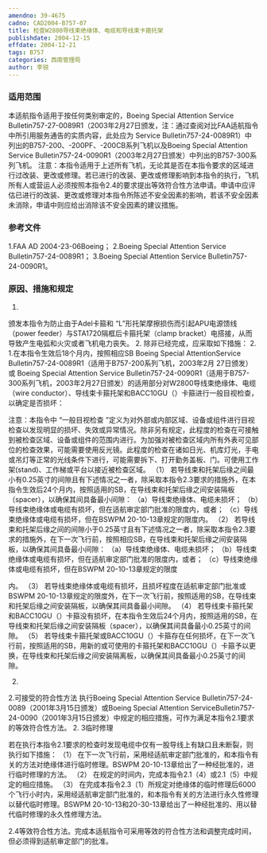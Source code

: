 ```yaml
---
amendno: 39-4675
cadno: CAD2004-B757-07
title: 检查W2800导线束绝缘体、电缆和导线束卡箍托架
publishdate: 2004-12-15
effdate: 2004-12-21
tags: B757
categories: 西南管理局
author: 李锐
---
```


### 适用范围 
本适航指令适用于按任何类别审定的，Boeing Special Attention Service Bulletin757-27-0089R1（2003年2月27日颁发，注：通过查阅对比FAA适航指令中所引用服务通告的实质内容，此处应为 Service Bulletin757-24-0089R1）中列出的B757-200、-200PF、-200CB系列飞机以及Boeing Special Attention Service Bulletin757-24-0090R1（2003年2月27日颁发）中列出的B757-300系列飞机。 注意：本指令适用于上述所有飞机，无论其是否在本指令要求的区域进行过改装、更改或修理。若已进行的改装、更改或修理影响到本指令的执行，飞机所有人或营运人必须按照本指令2.4的要求提出等效符合性方法申请。申请中应评估已进行的改装、更改或修理对本指令所陈述不安全因素的影响，若该不安全因素未消除，申请中则应给出消除该不安全因素的建议措施。

### 参考文件
1.FAA 
AD 2004-23-06Boeing； 
2.Boeing
 Special Attention Service Bulletin757-24-0089R1； 
3.Boeing
 Special Attention Service Bulletin757-24-0090R1。


### 原因、措施和规定 
  
1.
颁发本指令为防止由于Adel卡箍和 “L”形托架摩擦损伤而引起APU电源馈线（power feeder）与STA1720隔框后卡箍托架（clamp bracket）电搭接，从而导致产生电弧和火灾或者飞机电力丧失。 
2. 除非已经完成，应采取如下措施： 
2.
1.在本指令生效后18个月内，按照相应SB Boeing Special AttentionService Bulletin757-24-0089R1（适用于B757-200系列飞机，2003年2月 27日颁发）或 Boeing Special Attention Service Bulletin757-24-0090R1（适用于B757-300系列飞机，2003年2月27日颁发）的适用部分对W2800导线束绝缘体、电缆（wire conductor）、导线束卡箍托架和BACC10GU（）卡箍进行一般目视检查，以确定是否损坏： 

注意：本指令中 “一般目视检查 ”定义为对外部或内部区域、设备或组件进行目视检查以发现明显的损坏、失效或异常情况。除非另有规定，此程度的检查在可接触到被检查区域、设备或组件的范围内进行。为加强对被检查区域内所有外表可见部位的检查效果，可能需要使用反光镜。此程度的检查在诸如日光、机库灯光，手电或吊灯等正常的光线条件下进行，可能需要拆下、打开勤务盖板、门。可使用工作架(stand)、工作梯或平台以接近被检查区域。 
（1）
若导线束和托架后缘之间最小有0.25英寸的间隙且有下述情况之一者，除采取本指令2.3要求的措施外，在本指令生效后24个月内，按照适用的SB，在导线束和托架后缘之间安装隔板（spacer），以确保其间具备最小间隙： 
（a）导线束绝缘体、电缆未损坏； 
（b）导线束绝缘体或电缆有损坏，但在适航审定部门批准的限度内，或者； 
（c）导线束绝缘体或电缆有损坏，但在BSWPM 20-10-13章规定的限度内。 
（2）
若导线束和托架后缘之间的间隙小于0.25英寸且有下述情况之一者，除采取本指令2.3要求的措施外，在下一次飞行前，按照相应SB，在导线束和托架后缘之间安装隔板，以确保其间具备最小间隙： 
（a）导线束绝缘体、电缆未损坏； 
（b）导线束绝缘体或电缆有损坏，但在适航审定部门批准的限度内，或者； 
（c）导线束绝缘体或电缆有损坏，但在BSWPM 20-10-13章规定的限度

  
内。 
（3）
若导线束绝缘体或电缆有损坏，且损坏程度在适航审定部门批准或BSWPM 20-10-13章规定的限度外，在下一次飞行前，按照适用的SB，在导线束和托架后缘之间安装隔板，以确保其间具备最小间隙。 
（4）
若导线束卡箍托架和BACC10GU（）卡箍没有损坏，在本指令生效后24个月内，按照适用的SB，在导线束和托架后缘之间安装隔板（spacer），以确保其间具备最小0.25英寸的间隙。 
（5）
若导线束卡箍托架或BACC10GU（）卡箍存在任何损坏，在下一次飞行前，按照适用的SB，用新的或可使用的卡箍托架和BACC10GU（）卡箍予以更换，在导线束和托架后缘之间安装隔离板，以确保其间具备最小0.25英寸的间隙。 

2.
2.可接受的符合性方法 
执行Boeing Special Attention Service Bulletin757-24-0089（2001年3月15日颁发）或Boeing Special Attention ServiceBulletin757-24-0090（2001年3月15日颁发）中规定的相应措施，可作为满足本指令2.1要求的等效符合性方法。 
2.
3临时修理 

若在执行本指令2.1要求的检查时发现电缆中仅有一股导线上有缺口且未断裂，则执行如下措施： 
（1）
在下一次飞行前，采用经适航审定部门批准的，和本指令有关的方法对绝缘体进行临时修理。BSWPM 20-10-13章给出了一种经批准的，进行临时修理的方法。 
（2）
在规定的时间内，完成本指令2.1（4）或2.1（5）中规定的相应措施。 
（3）
在完成本指令2.3（1）所规定对绝缘体的临时修理后6000个飞行小时内，采用经适航审定部门批准的，和本指令有关的方法进行永久性修理以替代临时修理。BSWPM 20-10-13和20-30-13章给出了一种经批准的、用以替代临时修理的永久性修理方法。 

2.4等效符合性方法。完成本适航指令可采用等效的符合性方法和调整完成时间，但必须得到适航审定部门的批准。 
